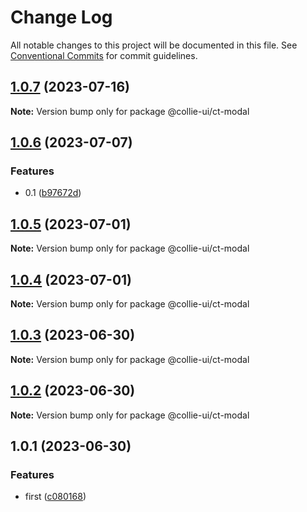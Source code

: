 # Change Log

All notable changes to this project will be documented in this file. See [Conventional Commits](https://conventionalcommits.org) for commit guidelines.

## [1.0.7](https://github.com/border-collie-js/border-collie-ui/compare/@collie-ui/ct-modal@1.0.6...@collie-ui/ct-modal@1.0.7) (2023-07-16)

**Note:** Version bump only for package @collie-ui/ct-modal

## [1.0.6](https://github.com/border-collie-js/border-collie-ui/compare/@collie-ui/ct-modal@1.0.5...@collie-ui/ct-modal@1.0.6) (2023-07-07)

### Features

- 0.1 ([b97672d](https://github.com/border-collie-js/border-collie-ui/commit/b97672d7355db24fc8564651cbabeaa4114f3f04))

## [1.0.5](https://github.com/border-collie-js/border-collie-ui/compare/@collie-ui/ct-modal@1.0.4...@collie-ui/ct-modal@1.0.5) (2023-07-01)

**Note:** Version bump only for package @collie-ui/ct-modal

## [1.0.4](https://github.com/border-collie-js/border-collie-ui/compare/@collie-ui/ct-modal@1.0.3...@collie-ui/ct-modal@1.0.4) (2023-07-01)

**Note:** Version bump only for package @collie-ui/ct-modal

## [1.0.3](https://github.com/border-collie-js/border-collie-ui/compare/@collie-ui/ct-modal@1.0.1...@collie-ui/ct-modal@1.0.3) (2023-06-30)

**Note:** Version bump only for package @collie-ui/ct-modal

## [1.0.2](https://github.com/border-collie-js/border-collie-ui/compare/@collie-ui/ct-modal@1.0.1...@collie-ui/ct-modal@1.0.2) (2023-06-30)

**Note:** Version bump only for package @collie-ui/ct-modal

## 1.0.1 (2023-06-30)

### Features

- first ([c080168](https://github.com/border-collie-js/border-collie-ui/commit/c08016812d92193e95c9600e6121a9e57c6a9165))

